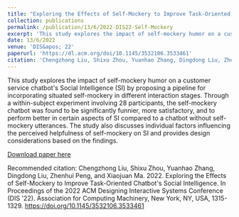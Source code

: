 ```yaml
---
title: "Exploring the Effects of Self-Mockery to Improve Task-Oriented Chatbot's Social Intelligence"
collection: publications
permalink: /publication/13/6/2022-DIS22-Self-Mockery
excerpt: 'This study explores the impact of self-mockery humor on a customer service chatbot&apos;s Social Intelligence (SI) by proposing a pipeline for incorporating situated self-mockery in different interaction stages. Through a within-subject experiment involving 28 participants, the self-mockery chatbot was found to be significantly funnier, more satisfactory, and to perform better in certain aspects of SI compared to a chatbot without self-mockery utterances. The study also discusses individual factors influencing the perceived helpfulness of self-mockery on SI and provides design considerations based on the findings.'
date: 13/6/2022
venue: 'DIS&apos; 22'
paperurl: 'https://dl.acm.org/doi/10.1145/3532106.3533461'
citation: 'Chengzhong Liu, Shixu Zhou, Yuanhao Zhang, Dingdong Liu, Zhenhui Peng, and Xiaojuan Ma. 2022. Exploring the Effects of Self-Mockery to Improve Task-Oriented Chatbot&apos;s Social Intelligence. In Proceedings of the 2022 ACM Designing Interactive Systems Conference (DIS &apos;22). Association for Computing Machinery, New York, NY, USA, 1315-1329. https://doi.org/10.1145/3532106.3533461'
---
```

This study explores the impact of self-mockery humor on a customer service chatbot&apos;s Social Intelligence (SI) by proposing a pipeline for incorporating situated self-mockery in different interaction stages. Through a within-subject experiment involving 28 participants, the self-mockery chatbot was found to be significantly funnier, more satisfactory, and to perform better in certain aspects of SI compared to a chatbot without self-mockery utterances. The study also discusses individual factors influencing the perceived helpfulness of self-mockery on SI and provides design considerations based on the findings.

[Download paper here](https://dl.acm.org/doi/10.1145/3532106.3533461)

Recommended citation: Chengzhong Liu, Shixu Zhou, Yuanhao Zhang, Dingdong Liu, Zhenhui Peng, and Xiaojuan Ma. 2022. Exploring the Effects of Self-Mockery to Improve Task-Oriented Chatbot's Social Intelligence. In Proceedings of the 2022 ACM Designing Interactive Systems Conference (DIS '22). Association for Computing Machinery, New York, NY, USA, 1315-1329. https://doi.org/10.1145/3532106.3533461